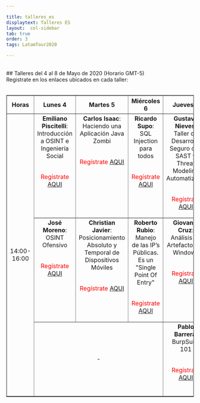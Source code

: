 ```yaml
---

title: talleres_es
displaytext: Talleres ES
layout:  col-sidebar
tab: true
order: 3
tags: LatamTour2020

---
```


<br>
## Talleres del 4 al 8 de Mayo de 2020 (Horario GMT-5)
<br>
Registrate en los enlaces ubicados en cada taller:
<br><br>

<table width="100%" border="1" style="text-align:center;">
  <tr>
    <th width="10%" >Horas</th>
    <th width="18%">Lunes 4</th>
    <th width="18%">Martes 5</th>
    <th width="18%">Miércoles 6</th>
    <th width="18%">Jueves 7</th>
    <th width="18%">Viernes 8</th>
  </tr>
  <tr>
    <td rowspan="3">14:00-16:00</td>
    <td valign="top"><b>Emiliano Piscitelli</b>:<br>Introducción a OSINT e Ingeniería Social<br><br><p><span style="color:red">Regístrate <a href="https://www.eventbrite.com/e/owasp-latamhome-tickets-103551382974?discount=Taller01-ES">AQUI</a></span></p></td>
    <td valign="top"><b>Carlos Isaac</b>:<br>Haciendo una Aplicación Java Zombi<br><br><p><span style="color:red">Regístrate <a href="https://www.eventbrite.com/e/owasp-latamhome-tickets-103551382974?discount=Taller03-ES">AQUI</a></span></p></td>
    <td valign="top"><b>Ricardo Supo</b>:<br>SQL Injection para todos<br><br><p><span style="color:red">Regístrate <a href="https://www.eventbrite.com/e/owasp-latamhome-tickets-103551382974?discount=Taller05-ES">AQUI</a></span></p></td>
    <td valign="top"><b>Gustavo Nieves</b>:<br>Taller de Desarrollo Seguro con SAST y Threat Modeling Automatizado<br><br><p><span style="color:red">Regístrate <a href="https://www.eventbrite.com/e/owasp-latamhome-tickets-103551382974?discount=Taller07-ES">AQUI</a></span></p></td>
    <td valign="top"><b>Cris Lima</b>:<br>Docker, un laboratorio de pentesting<br><br><p><span style="color:red">Regístrate <a href="https://www.eventbrite.com/e/owasp-latamhome-tickets-103551382974?discount=Taller10-ES">AQUI</a></span></p></td>
  </tr>
  <tr>
    <td valign="top"><b>José Moreno</b>:<br>OSINT Ofensivo<br><br><p><span style="color:red">Regístrate <a href="https://www.eventbrite.com/e/owasp-latamhome-tickets-103551382974?discount=Taller02-ES">AQUI</a></span></p></td>
    <td valign="top"><b>Christian Javier</b>:<br>Posicionamiento Absoluto y Temporal de Dispositivos Móviles<br><br><p><span style="color:red">Regístrate <a href="https://www.eventbrite.com/e/owasp-latamhome-tickets-103551382974?discount=Taller04-ES">AQUI</a></span></p></td>
    <td valign="top"><b>Roberto Rubio</b>:<br>Manejo de las IP’s Públicas. Es un "Single Point Of Entry"<br><br><p><span style="color:red">Regístrate <a href="https://www.eventbrite.com/e/owasp-latamhome-tickets-103551382974?discount=Taller06-ES">AQUI</a></span></p></td>
    <td valign="top"><b>Giovanni Cruz</b>:<br>Análisis de Artefactos en Windows<br><br><p><span style="color:red">Regístrate <a href="https://www.eventbrite.com/e/owasp-latamhome-tickets-103551382974?discount=Taller08-ES">AQUI</a></span></p></td>
    <td valign="top"><b>Mauricio Urizar</b>:<br>Análisis Forense a Windows<br><br><p><span style="color:red">Regístrate <a href="https://www.eventbrite.com/e/owasp-latamhome-tickets-103551382974?discount=Taller11-ES">AQUI</a></span></p></td>
  </tr>
    <tr>
    <td colspan="3">-</td>
    <td valign="top"><b>Pablo Barrera</b>:<br>BurpSuite 101<br><br><p><span style="color:red">Regístrate <a href="https://www.eventbrite.com/e/owasp-latamhome-tickets-103551382974?discount=Taller09-ES">AQUI</a></span></p></td>
    <td valign="top"><b>César Rodríguez</b>:<br>Pentesting en Android Con Frida<br><br><p><span style="color:red">Regístrate <a href="https://www.eventbrite.com/e/owasp-latamhome-tickets-103551382974?discount=Taller12-ES">AQUI</a></span></p></td>
  </tr>
 </table>
 